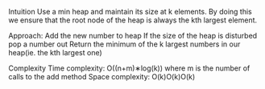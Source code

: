 Intuition
Use a min heap and maintain its size at k elements. By doing this we ensure that the root node of the heap is always the kth largest element.

Approach:
Add the new number to heap
If the size of the heap is disturbed pop a number out
Return the minimum of the k largest numbers in our heap(ie. the kth largest one)

Complexity
Time complexity: O((n+m)∗log(k)) where m is the number of calls to the add method
Space complexity: O(k)O(k)O(k)​
